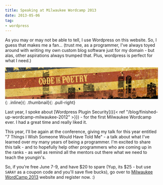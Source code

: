 ```yaml
---
title: Speaking at Milwaukee Wordcamp 2013
date: 2013-05-06
tag:
- wordpress
---
```

As you may or may not be able to tell, I use Wordpress on this website.   So, I guess that makes me a fan... (trust me, as a programmer, I've always toyed around with writing my own custom blog software just for my domain - but alas, other aspirations always trumped that.  Plus, wordpress is perfect for what I need.)

<!--more-->

[![Milwaukee Wordcamp 2013](/uploads/2013/wcmke.png)](http://2013.milwaukee.wordcamp.org/){: .inline}{: .thumbnail}{: .pull-right}

Last year, I spoke about [Wordpress Plugin Security]({{< ref "/blog/finished-up-wordcamp-milwaukee-2012" >}}) - for the first Milwaukee Wordcamp ever.  I had a great time and really liked it.

This year, I'll be again at the conference, giving my talk for this year entitled "7 Things I Wish Someone Would Have Told Me" - a talk about what I've learned over my many years of being a programmer.  I'm excited to share this talk - and to hopefully help other programmers who are coming up in the ranks - as well as remind all the mentors out there what we need to teach the youngin's.

So, if you're free June 7-9, and have $20 to spare (Yup, its $25 - but use `SARAY` as a coupon code and you'll save five bucks), go over to [Milwaukee WordCamp 2013](http://2013.milwaukee.wordcamp.org/ ) website and register now. :)
